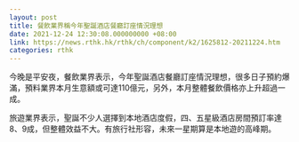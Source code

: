 ```yaml
---
layout: post
title: 餐飲業界稱今年聖誕酒店餐廳訂座情況理想
date: 2021-12-24 12:30:08.000000000 +08:00
link: https://news.rthk.hk/rthk/ch/component/k2/1625812-20211224.htm
categories: rthk
---
```


今晚是平安夜，餐飲業界表示，今年聖誕酒店餐廳訂座情況理想，很多日子預約爆滿，預料業界本月生意額或可達110億元，另外，本月整體餐飲價格亦上升超過一成。

旅遊業界表示，聖誕不少人選擇到本地酒店度假，四、五星級酒店房間預訂率達8、9成，但整體效益不大。有旅行社形容，未來一星期算是本地遊的高峰期。
